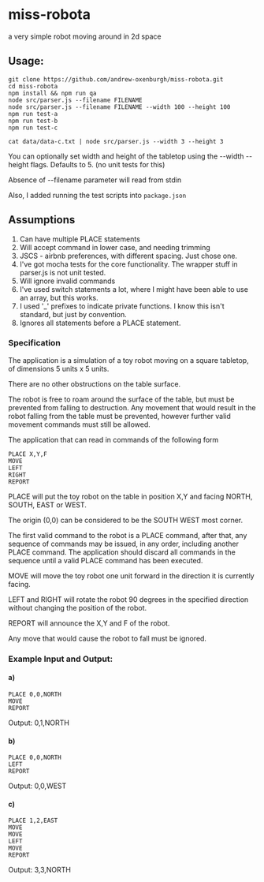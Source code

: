# miss-robota
a very simple robot moving around in 2d space

## Usage:

```
git clone https://github.com/andrew-oxenburgh/miss-robota.git
cd miss-robota
npm install && npm run qa
node src/parser.js --filename FILENAME
node src/parser.js --filename FILENAME --width 100 --height 100
npm run test-a
npm run test-b
npm run test-c

cat data/data-c.txt | node src/parser.js --width 3 --height 3
```

You can optionally set width and height of the tabletop using the --width --height flags. Defaults to 5. (no unit tests for this)

Absence of --filename parameter will read from stdin

Also, I added running the test scripts into ```package.json```

## Assumptions

1. Can have multiple PLACE statements
1. Will accept command in lower case, and needing trimming
1. JSCS - airbnb preferences, with different spacing. Just chose one.
1. I've got mocha tests for the core functionality. The wrapper stuff in parser.js is not unit tested.
1. Will ignore invalid commands
1. I've used switch statements a lot, where I might have been able to use an array, but this works.
1. I used '_' prefixes to indicate private functions. I know this isn't standard, but just by convention.
1. Ignores all statements before a PLACE statement.

### Specification

The application is a simulation of a toy robot moving on a square tabletop, of dimensions 5 units x 5 units.

There are no other obstructions on the table surface.

The robot is free to roam around the surface of the table, but must be prevented from falling to destruction. Any movement that would result in the robot falling from the table must be prevented, however further valid movement commands must still be allowed.

The application that can read in commands of the following form

```
PLACE X,Y,F
MOVE
LEFT
RIGHT
REPORT
```

PLACE will put the toy robot on the table in position X,Y and facing NORTH, SOUTH, EAST or WEST.

The origin (0,0) can be considered to be the SOUTH WEST most corner.

The first valid command to the robot is a PLACE command, after that, any sequence of commands may be issued, in any order, including another PLACE command. The application should discard all commands in the sequence until a valid PLACE command has been executed.

MOVE will move the toy robot one unit forward in the direction it is currently facing.

LEFT and RIGHT will rotate the robot 90 degrees in the specified direction without changing the position of the robot.

REPORT will announce the X,Y and F of the robot.

Any move that would cause the robot to fall must be ignored.

### Example Input and Output:

#### a)

```
PLACE 0,0,NORTH
MOVE
REPORT
```

Output: 0,1,NORTH

#### b)

```
PLACE 0,0,NORTH
LEFT
REPORT
```
Output: 0,0,WEST

#### c)

```
PLACE 1,2,EAST
MOVE
MOVE
LEFT
MOVE
REPORT
```
Output: 3,3,NORTH
